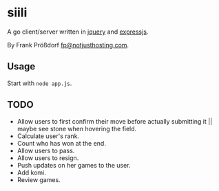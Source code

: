 # siili

A go client/server written in [jquery](http://jquery.com) and [expressjs](http://expressjs.com/).

By Frank Prößdorf <fp@notjusthosting.com>.


## Usage

Start with `node app.js`.


## TODO

* Allow users to first confirm their move before actually submitting it || maybe see stone when hovering the field.
* Calculate user's rank.
* Count who has won at the end.
* Allow users to pass.
* Allow users to resign.
* Push updates on her games to the user.
* Add komi.
* Review games.